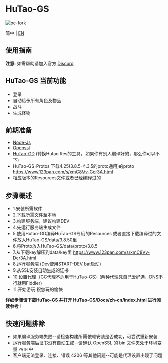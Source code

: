 # HuTao-GS

![pc-fork](./pc-fork.jpg)
<!-- Source: https://raw.githubusercontent.com/crowity/HuTao-GS/master/pc-forkk.jpg -->

简中 | [EN](README_EN.md) 

## 使用指南

**注意:** 如需帮助请加入官方 [Discord](https://discord.gg/4tZ96QMvHq)

## HuTao-GS 当前功能

* 登录
* 自动给予所有角色及物品
* 战斗
* 生成怪物

## 前期准备 ##

* [Node-Js](https://nodejs.org/en/)
* [Openssl](https://slproweb.com/products/Win32OpenSSL.html)
* [HuTao-GD](https://github.com/NotArandomGUY/HuTao-GD) (转换Hutao Res的工具，如果你有别人编译好的，那么你可以不下)
* HuTao-GS-Protos 下载4.25(3.8.5-4.3.5的proto通用)的proto https://www.123pan.com/s/xmC8Vv-Gcr3A.html 
* 相应版本的Resources文件或者已经编译过的

## 步骤概述 ##
* 1.安装所需软件
* 2.下载所需文件至本地
* 3.构建服务端，建议构建DEV
* 4.先运行服务端生成文件
* 5.使用Hutao-GD编译HuTao-GS专用的Resources 或者直接下载编译过的文件放入HuTao-GS/data/3.8.50里
* 6.将Proto放入HuTao-GS/data/proto/3.8.5
* 7.从下载key解压到data/key里 https://www.123pan.com/s/xmC8Vv-Dcr3A.html
* 8.运行服务端 (Dev使用START-DEV.bat启动)
* 9.从SSL安装自动生成的证书
* 10.设置代理（GC代理不适用于HuTao-GS）(两种代理凭自己爱好选，DNS不行就用Fiddler)
* 11.开始游玩 祝您玩的愉快

**详细步骤请下载HuTao-GS 并打开 HuTao-GS/Docs/zh-cn/index.html 进行阅读参考！**

## 快速问题排除 ##

* 如果编译服务端失败--请检查构建所需依赖安装是否成功，可尝试重新安装
* 运行服务端后证书没有自动生成--请确认 OpenSSL 的 bin 文件夹处于环境变量 `PATH` 中
* 客户端无法登录、连接、错误 4206 等其他问题--可能是代理设置出现了问题
